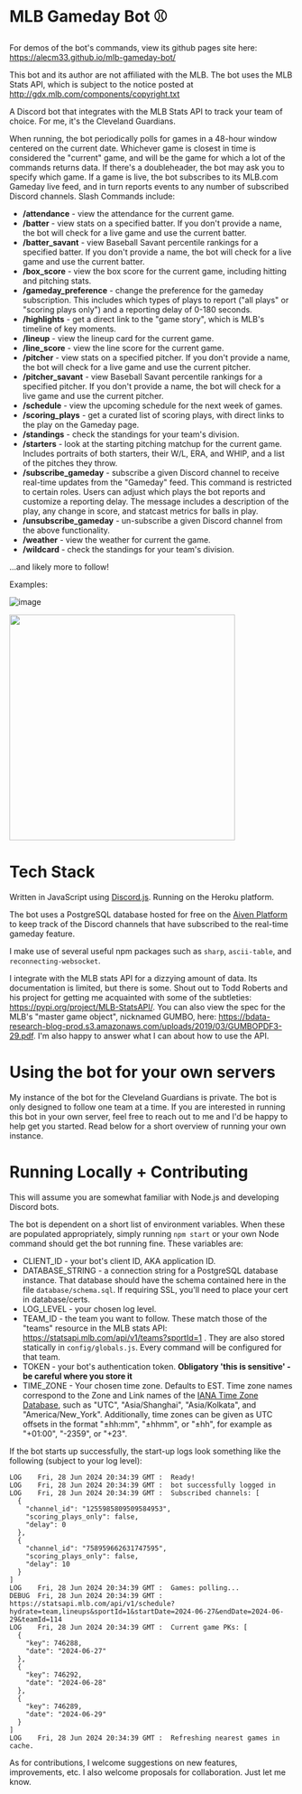 # MLB Gameday Bot ⚾
For demos of the bot's commands, view its github pages site here: https://alecm33.github.io/mlb-gameday-bot/

This bot and its author are not affiliated with the MLB. The bot uses the MLB Stats API, which is subject to the notice posted at http://gdx.mlb.com/components/copyright.txt

A Discord bot that integrates with the MLB Stats API to track your team of choice. For me, it's the Cleveland Guardians.

When running, the bot periodically polls for games in a 48-hour window centered on the current date. Whichever game is closest in time is considered
the "current" game, and will be the game for which a lot of the commands returns data. If there's a doubleheader, the bot may ask you to specify which game. If a game is live, the bot subscribes to its MLB.com Gameday live feed,
and in turn reports events to any number of subscribed Discord channels. Slash Commands include:

- **/attendance** - view the attendance for the current game.
- **/batter** - view stats on a specified batter. If you don't provide a name, the bot will check for a live game and use the current batter.
- **/batter_savant** - view Baseball Savant percentile rankings for a specified batter. If you don't provide a name, the bot will check for a live game and use the current batter.
- **/box_score** - view the box score for the current game, including hitting and pitching stats.
- **/gameday_preference** - change the preference for the gameday subscription. This includes which types of plays to report ("all plays" or "scoring plays only") and a reporting delay of 0-180 seconds.
- **/highlights** - get a direct link to the "game story", which is MLB's timeline of key moments.
- **/lineup** - view the lineup card for the current game.
- **/line_score** - view the line score for the current game.
- **/pitcher** - view stats on a specified pitcher. If you don't provide a name, the bot will check for a live game and use the current pitcher.
- **/pitcher_savant** - view Baseball Savant percentile rankings for a specified pitcher. If you don't provide a name, the bot will check for a live game and use the current pitcher.
- **/schedule** - view the upcoming schedule for the next week of games.
- **/scoring_plays** - get a curated list of scoring plays, with direct links to the play on the Gameday page.
- **/standings** - check the standings for your team's division.
- **/starters** - look at the starting pitching matchup for the current game. Includes portraits of both starters, their W/L, ERA, and WHIP, and a list of the pitches they throw.
- **/subscribe_gameday** - subscribe a given Discord channel to receive real-time updates from the "Gameday" feed. This command is restricted to certain roles. Users can adjust which plays the bot reports and customize a reporting delay. The message includes a description of the play, any change in score, and statcast metrics for balls in play.
- **/unsubscribe_gameday** - un-subscribe a given Discord channel from the above functionality.
- **/weather** - view the weather for current the game.
- **/wildcard** - check the standings for your team's division.

...and likely more to follow!

Examples:

![image](https://github.com/user-attachments/assets/4339bbee-1615-434d-8a18-b7cad1372f02)

<img src='https://github.com/user-attachments/assets/82730d13-9f1a-471e-be65-f5a3960d844a' width=400/>

# Tech Stack

Written in JavaScript using [Discord.js](https://discord.js.org/). Running on the Heroku platform.

The bot uses a PostgreSQL database hosted for free on the [Aiven Platform](https://aiven.io/) to keep track of the Discord channels that have subscribed to the real-time gameday feature.

I make use of several useful npm packages such as `sharp`, `ascii-table`, and `reconnecting-websocket`.

I integrate with the MLB stats API for a dizzying amount of data. Its documentation is limited, but there is some. Shout out to Todd Roberts and his project for getting me acquainted with some of the subtleties: https://pypi.org/project/MLB-StatsAPI/. You can also
view the spec for the MLB's "master game object", nicknamed GUMBO, here: https://bdata-research-blog-prod.s3.amazonaws.com/uploads/2019/03/GUMBOPDF3-29.pdf. I'm also happy to answer what I can about how to use the API.

# Using the bot for your own servers

My instance of the bot for the Cleveland Guardians is private. The bot is only designed to follow one team at a time. If you are interested in running this bot in your own server, feel free to reach out to me and I'd be happy to help get you started. Read below for a short overview of running your own instance.

# Running Locally + Contributing

This will assume you are somewhat familiar with Node.js and developing Discord bots.

The bot is dependent on a short list of environment variables. When these are populated appropriately, simply running `npm start` or your own Node command should get the bot running fine. These variables are:

- CLIENT_ID - your bot's client ID, AKA application ID.
- DATABASE_STRING - a connection string for a PostgreSQL database instance. That database should have the schema contained here in the file `database/schema.sql`. If requiring SSL, you'll need to place your cert in database/certs.
- LOG_LEVEL - your chosen log level. 
- TEAM_ID - the team you want to follow. These match those of the "teams" resource in the MLB stats API: https://statsapi.mlb.com/api/v1/teams?sportId=1 . They are also stored statically in `config/globals.js`. Every command will be configured for that team.
- TOKEN - your bot's authentication token. **Obligatory 'this is sensitive' - be careful where you store it**
- TIME_ZONE - Your chosen time zone. Defaults to EST. Time zone names correspond to the Zone and Link names of the [IANA Time Zone Database](https://www.iana.org/time-zones), such as "UTC", "Asia/Shanghai", "Asia/Kolkata", and "America/New_York". Additionally, time zones can be given as UTC offsets in the format "±hh:mm", "±hhmm", or "±hh", for example as "+01:00", "-2359", or "+23".

If the bot starts up successfully, the start-up logs look something like the following (subject to your log level):
```
LOG    Fri, 28 Jun 2024 20:34:39 GMT :  Ready!
LOG    Fri, 28 Jun 2024 20:34:39 GMT :  bot successfully logged in
LOG    Fri, 28 Jun 2024 20:34:39 GMT :  Subscribed channels: [
  {
    "channel_id": "1255985809509584953",
    "scoring_plays_only": false,
    "delay": 0
  },
  {
    "channel_id": "758959662631747595",
    "scoring_plays_only": false,
    "delay": 10
  }
]
LOG    Fri, 28 Jun 2024 20:34:39 GMT :  Games: polling...
DEBUG  Fri, 28 Jun 2024 20:34:39 GMT :  https://statsapi.mlb.com/api/v1/schedule?hydrate=team,lineups&sportId=1&startDate=2024-06-27&endDate=2024-06-29&teamId=114
LOG    Fri, 28 Jun 2024 20:34:39 GMT :  Current game PKs: [
  {
    "key": 746288,
    "date": "2024-06-27"
  },
  {
    "key": 746292,
    "date": "2024-06-28"
  },
  {
    "key": 746289,
    "date": "2024-06-29"
  }
]
LOG    Fri, 28 Jun 2024 20:34:39 GMT :  Refreshing nearest games in cache.

```

As for contributions, I welcome suggestions on new features, improvements, etc. I also welcome proposals for collaboration. Just let me know.
